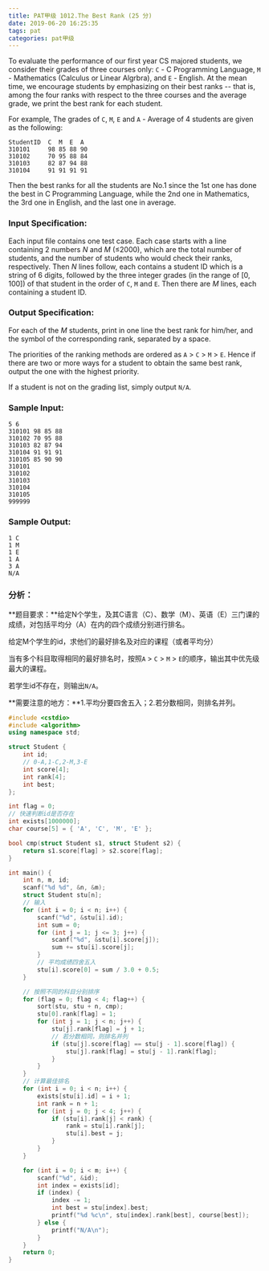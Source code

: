 ```yaml
---
title: PAT甲级 1012.The Best Rank (25 分)
date: 2019-06-20 16:25:35
tags: pat
categories: pat甲级
---
```


To evaluate the performance of our first year CS majored students, we consider their grades of three courses only: `C` - C Programming Language, `M` - Mathematics (Calculus or Linear Algrbra), and `E` - English. At the mean time, we encourage students by emphasizing on their best ranks -- that is, among the four ranks with respect to the three courses and the average grade, we print the best rank for each student.

For example, The grades of `C`, `M`, `E` and `A` - Average of 4 students are given as the following:

```
StudentID  C  M  E  A
310101     98 85 88 90
310102     70 95 88 84
310103     82 87 94 88
310104     91 91 91 91
```

Then the best ranks for all the students are No.1 since the 1st one has done the best in C Programming Language, while the 2nd one in Mathematics, the 3rd one in English, and the last one in average.

<!--more-->

### Input Specification:

Each input file contains one test case. Each case starts with a line containing 2 numbers *N* and *M* (≤2000), which are the total number of students, and the number of students who would check their ranks, respectively. Then *N* lines follow, each contains a student ID which is a string of 6 digits, followed by the three integer grades (in the range of [0, 100]) of that student in the order of `C`, `M` and `E`. Then there are *M* lines, each containing a student ID.

### Output Specification:

For each of the *M* students, print in one line the best rank for him/her, and the symbol of the corresponding rank, separated by a space.

The priorities of the ranking methods are ordered as `A` > `C` > `M` > `E`. Hence if there are two or more ways for a student to obtain the same best rank, output the one with the highest priority.

If a student is not on the grading list, simply output `N/A`.

### Sample Input:

```in
5 6
310101 98 85 88
310102 70 95 88
310103 82 87 94
310104 91 91 91
310105 85 90 90
310101
310102
310103
310104
310105
999999
```

### Sample Output:

```out
1 C
1 M
1 E
1 A
3 A
N/A
```

### 分析：

**题目要求：**给定N个学生，及其C语言（C）、数学（M）、英语（E）三门课的成绩，对包括平均分（A）在内的四个成绩分别进行排名。

给定M个学生的id，求他们的最好排名及对应的课程（或者平均分）

当有多个科目取得相同的最好排名时，按照`A` > `C` > `M` > `E`的顺序，输出其中优先级最大的课程。

若学生id不存在，则输出`N/A`。

**需要注意的地方：**1.平均分要四舍五入；2.若分数相同，则排名并列。

```c++
#include <cstdio>
#include <algorithm>
using namespace std;

struct Student {
	int id;
	// 0-A,1-C,2-M,3-E
	int score[4];
	int rank[4];
	int best;
};

int flag = 0;
// 快速判断id是否存在
int exists[1000000];
char course[5] = { 'A', 'C', 'M', 'E' };

bool cmp(struct Student s1, struct Student s2) {
	return s1.score[flag] > s2.score[flag];
}

int main() {
	int n, m, id;
	scanf("%d %d", &n, &m);
	struct Student stu[n];
	// 输入
	for (int i = 0; i < n; i++) {
		scanf("%d", &stu[i].id);
		int sum = 0;
		for (int j = 1; j <= 3; j++) {
			scanf("%d", &stu[i].score[j]);
			sum += stu[i].score[j];
		}
		// 平均成绩四舍五入
		stu[i].score[0] = sum / 3.0 + 0.5;
	}

	// 按照不同的科目分别排序
	for (flag = 0; flag < 4; flag++) {
		sort(stu, stu + n, cmp);
		stu[0].rank[flag] = 1;
		for (int j = 1; j < n; j++) {
			stu[j].rank[flag] = j + 1;
			// 若分数相同，则排名并列
			if (stu[j].score[flag] == stu[j - 1].score[flag]) {
				stu[j].rank[flag] = stu[j - 1].rank[flag];
			}
		}
	}
	// 计算最佳排名
	for (int i = 0; i < n; i++) {
		exists[stu[i].id] = i + 1;
		int rank = n + 1;
		for (int j = 0; j < 4; j++) {
			if (stu[i].rank[j] < rank) {
				rank = stu[i].rank[j];
				stu[i].best = j;
			}
		}
	}

	for (int i = 0; i < m; i++) {
		scanf("%d", &id);
		int index = exists[id];
		if (index) {
			index -= 1;
			int best = stu[index].best;
			printf("%d %c\n", stu[index].rank[best], course[best]);
		} else {
			printf("N/A\n");
		}
	}
	return 0;
}
```

